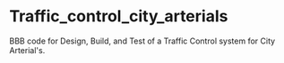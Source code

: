 # Traffic_control_city_arterials
BBB code for Design, Build, and Test of a Traffic Control system for City Arterial's.​

